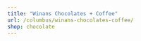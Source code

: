 ```yaml
---
title: "Winans Chocolates + Coffee"
url: /columbus/winans-chocolates-coffee/
shop: chocolate
---
```

